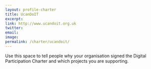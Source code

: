 ```yaml
---
layout: profile-charter
title: UcanDoIT
excerpt: 
link: http://www.ucandoit.org.uk
twitter: 
email: 
image: 
permalink: /charter/ucandoit/
---
```


Use this space to tell people why your organisation signed the Digital Participation Charter and which projects you are supporting.
